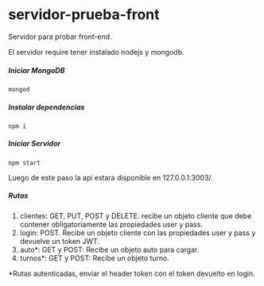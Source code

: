 # servidor-prueba-front
Servidor para probar front-end.

El servidor require tener instalado nodejs y mongodb.

##### Iniciar MongoDB
```console
mongod
```
##### Instalar dependencias
```console
npm i
```

##### Iniciar Servidor
```console
npm start
```
Luego de este paso la api estara disponible en 127.0.0.1:3003/.

##### Rutas
1. clientes: GET, PUT, POST y DELETE. recibe un objeto cliente que debe contener obligatoriamente las propiedades user y pass.
2. login: POST. Recibe un objeto cliente con las propiedades user y pass y devuelve un token JWT.
3. auto*: GET y POST: Recibe un objeto auto para cargar.
4. turnos*: GET y POST: Recibe un objeto turno.

*Rutas autenticadas, enviar el header token con el token devuelto en login.

